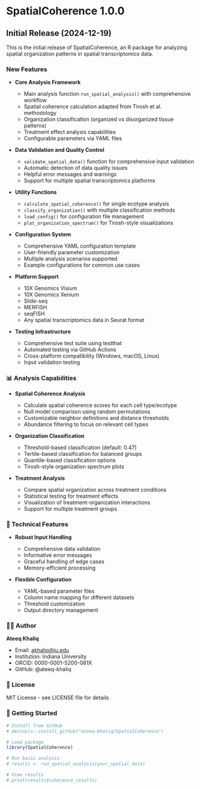 # SpatialCoherence 1.0.0

## Initial Release (2024-12-19)

This is the initial release of SpatialCoherence, an R package for analyzing spatial organization patterns in spatial transcriptomics data.

###  New Features

* **Core Analysis Framework**
  - Main analysis function `run_spatial_analysis()` with comprehensive workflow
  - Spatial coherence calculation adapted from Tirosh et al. methodology
  - Organization classification (organized vs disorganized tissue patterns)
  - Treatment effect analysis capabilities
  - Configurable parameters via YAML files

* **Data Validation and Quality Control**
  - `validate_spatial_data()` function for comprehensive input validation
  - Automatic detection of data quality issues
  - Helpful error messages and warnings
  - Support for multiple spatial transcriptomics platforms

* **Utility Functions**
  - `calculate_spatial_coherence()` for single ecotype analysis
  - `classify_organization()` with multiple classification methods
  - `load_config()` for configuration file management
  - `plot_organization_spectrum()` for Tirosh-style visualizations

* **Configuration System**
  - Comprehensive YAML configuration template
  - User-friendly parameter customization
  - Multiple analysis scenarios supported
  - Example configurations for common use cases

* **Platform Support**
  - 10X Genomics Visium
  - 10X Genomics Xenium  
  - Slide-seq
  - MERFISH
  - seqFISH
  - Any spatial transcriptomics data in Seurat format

* **Testing Infrastructure**
  - Comprehensive test suite using testthat
  - Automated testing via GitHub Actions
  - Cross-platform compatibility (Windows, macOS, Linux)
  - Input validation testing

### 📊 Analysis Capabilities

* **Spatial Coherence Analysis**
  - Calculate spatial coherence scores for each cell type/ecotype
  - Null model comparison using random permutations
  - Customizable neighbor definitions and distance thresholds
  - Abundance filtering to focus on relevant cell types

* **Organization Classification**
  - Threshold-based classification (default: 0.47)
  - Tertile-based classification for balanced groups
  - Quantile-based classification options
  - Tirosh-style organization spectrum plots

* **Treatment Analysis**
  - Compare spatial organization across treatment conditions
  - Statistical testing for treatment effects
  - Visualization of treatment-organization interactions
  - Support for multiple treatment groups

### 🔧 Technical Features

* **Robust Input Handling**
  - Comprehensive data validation
  - Informative error messages
  - Graceful handling of edge cases
  - Memory-efficient processing

* **Flexible Configuration**
  - YAML-based parameter files
  - Column name mapping for different datasets
  - Threshold customization
  - Output directory management

### 👨‍💻 Author

**Ateeq Khaliq**
- Email: akhaliq@iu.edu
- Institution: Indiana University
- ORCID: 0000-0001-5200-081X
- GitHub: @ateeq-khaliq

### 📄 License

MIT License - see LICENSE file for details

### 🚀 Getting Started

```r
# Install from GitHub
# devtools::install_github("ateeq-khaliq/SpatialCoherence")

# Load package
library(SpatialCoherence)

# Run basic analysis
# results <- run_spatial_analysis(your_spatial_data)

# View results
# print(results$coherence_results)
